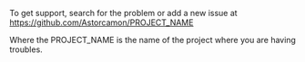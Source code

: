 To get support, search for the problem or add a new issue at https://github.com/Astorcamon/PROJECT_NAME

Where the PROJECT_NAME is the name of the project where you are having troubles.
